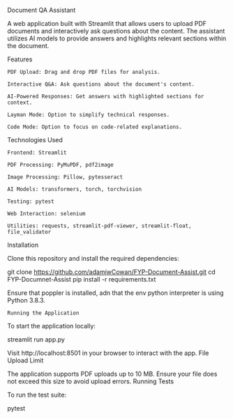 Document QA Assistant

A web application built with Streamlit that allows users to upload PDF documents and interactively ask questions about the content. The assistant utilizes AI models to provide answers and highlights relevant sections within the document.

 Features

    PDF Upload: Drag and drop PDF files for analysis.

    Interactive Q&A: Ask questions about the document's content.

    AI-Powered Responses: Get answers with highlighted sections for context.

    Layman Mode: Option to simplify technical responses.

    Code Mode: Option to focus on code-related explanations.

 Technologies Used

    Frontend: Streamlit

    PDF Processing: PyMuPDF, pdf2image

    Image Processing: Pillow, pytesseract

    AI Models: transformers, torch, torchvision

    Testing: pytest

    Web Interaction: selenium

    Utilities: requests, streamlit-pdf-viewer, streamlit-float, file_validator

 Installation

Clone this repository and install the required dependencies:

git clone https://github.com/adamjwCowan/FYP-Document-Assist.git
cd FYP-Documnet-Assist
pip install -r requirements.txt

Ensure that poppler is installed, adn that the env python interpreter is using Python 3.8.3.

    Running the Application

To start the application locally:

streamlit run app.py

Visit http://localhost:8501 in your browser to interact with the app.
     File Upload Limit

The application supports PDF uploads up to 10 MB. Ensure your file does not exceed this size to avoid upload errors.
     Running Tests

To run the test suite:

pytest
